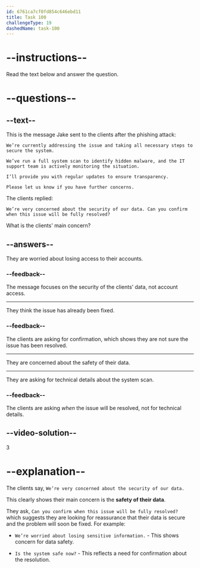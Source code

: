 ```yaml
---
id: 6761ca7cf0fd854c646ebd11
title: Task 100
challengeType: 19
dashedName: task-100
---
```

<!-- READING -->

# --instructions--

Read the text below and answer the question.

# --questions--

## --text--

This is the message Jake sent to the clients after the phishing attack:

`We’re currently addressing the issue and taking all necessary steps to secure the system.`  

`We’ve run a full system scan to identify hidden malware, and the IT support team is actively monitoring the situation.`  

`I’ll provide you with regular updates to ensure transparency.`  

`Please let us know if you have further concerns.`  

The clients replied:  

`We’re very concerned about the security of our data. Can you confirm when this issue will be fully resolved?`

What is the clients' main concern?

## --answers--

They are worried about losing access to their accounts.

### --feedback--

The message focuses on the security of the clients’ data, not account access.

---

They think the issue has already been fixed.

### --feedback--

The clients are asking for confirmation, which shows they are not sure the issue has been resolved.

---

They are concerned about the safety of their data.

---

They are asking for technical details about the system scan.

### --feedback--

The clients are asking *when* the issue will be resolved, not for technical details.

## --video-solution--

3

# --explanation--

The clients say, `We’re very concerned about the security of our data.` 

This clearly shows their main concern is the **safety of their data**. 

They ask, `Can you confirm when this issue will be fully resolved?` which suggests they are looking for reassurance that their data is secure and the problem will soon be fixed. For example:  

- `We’re worried about losing sensitive information.` - This shows concern for data safety.  

- `Is the system safe now?` - This reflects a need for confirmation about the resolution.
